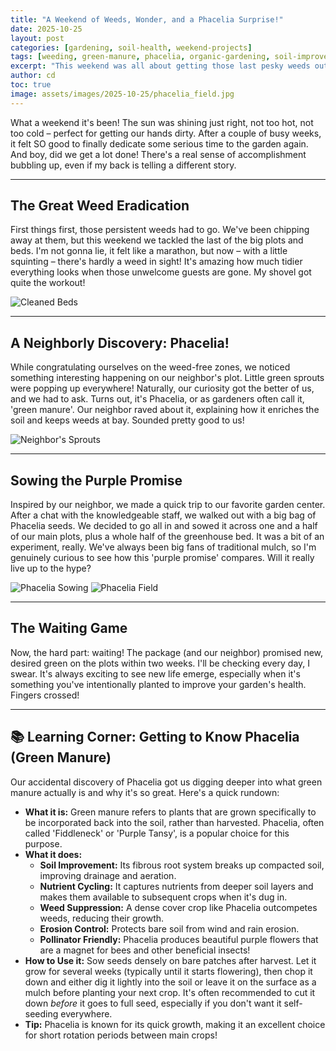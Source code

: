 ```yaml
---
title: "A Weekend of Weeds, Wonder, and a Phacelia Surprise!"
date: 2025-10-25
layout: post
categories: [gardening, soil-health, weekend-projects]
tags: [weeding, green-manure, phacelia, organic-gardening, soil-improvement, cover-crops]
excerpt: "This weekend was all about getting those last pesky weeds out and then trying something new: Phacelia as green manure! A neighborly tip turned into a big experiment for better soil health."
author: cd
toc: true
image: assets/images/2025-10-25/phacelia_field.jpg
---
```


What a weekend it's been! The sun was shining just right, not too hot, not too cold – perfect for getting our hands dirty. After a couple of busy weeks, it felt SO good to finally dedicate some serious time to the garden again. And boy, did we get a lot done! There's a real sense of accomplishment bubbling up, even if my back is telling a different story.

---

## The Great Weed Eradication

First things first, those persistent weeds had to go. We've been chipping away at them, but this weekend we tackled the last of the big plots and beds. I'm not gonna lie, it felt like a marathon, but now – with a little squinting – there's hardly a weed in sight! It's amazing how much tidier everything looks when those unwelcome guests are gone. My shovel got quite the workout!

![Cleaned Beds](/assets/images/2025-10-25/cleaned_beds.jpg)

---

## A Neighborly Discovery: Phacelia!

While congratulating ourselves on the weed-free zones, we noticed something interesting happening on our neighbor's plot. Little green sprouts were popping up everywhere! Naturally, our curiosity got the better of us, and we had to ask. Turns out, it's Phacelia, or as gardeners often call it, 'green manure'. Our neighbor raved about it, explaining how it enriches the soil and keeps weeds at bay. Sounded pretty good to us!

![Neighbor's Sprouts](/assets/images/2025-10-25/neighbors_sprouts.jpg)

---

## Sowing the Purple Promise

Inspired by our neighbor, we made a quick trip to our favorite garden center. After a chat with the knowledgeable staff, we walked out with a big bag of Phacelia seeds. We decided to go all in and sowed it across one and a half of our main plots, plus a whole half of the greenhouse bed. It was a bit of an experiment, really. We've always been big fans of traditional mulch, so I'm genuinely curious to see how this 'purple promise' compares. Will it really live up to the hype?

![Phacelia Sowing](/assets/images/2025-10-25/phacelia_sowing.jpg)
![Phacelia Field](/assets/images/2025-10-25/phacelia_field.jpg)

---

## The Waiting Game

Now, the hard part: waiting! The package (and our neighbor) promised new, desired green on the plots within two weeks. I'll be checking every day, I swear. It's always exciting to see new life emerge, especially when it's something you've intentionally planted to improve your garden's health. Fingers crossed!

---

## 📚 Learning Corner: Getting to Know Phacelia (Green Manure)

Our accidental discovery of Phacelia got us digging deeper into what green manure actually is and why it's so great. Here's a quick rundown:

*   **What it is:** Green manure refers to plants that are grown specifically to be incorporated back into the soil, rather than harvested. Phacelia, often called 'Fiddleneck' or 'Purple Tansy', is a popular choice for this purpose.
*   **What it does:**
    *   **Soil Improvement:** Its fibrous root system breaks up compacted soil, improving drainage and aeration.
    *   **Nutrient Cycling:** It captures nutrients from deeper soil layers and makes them available to subsequent crops when it's dug in.
    *   **Weed Suppression:** A dense cover crop like Phacelia outcompetes weeds, reducing their growth.
    *   **Erosion Control:** Protects bare soil from wind and rain erosion.
    *   **Pollinator Friendly:** Phacelia produces beautiful purple flowers that are a magnet for bees and other beneficial insects!
*   **How to Use it:** Sow seeds densely on bare patches after harvest. Let it grow for several weeks (typically until it starts flowering), then chop it down and either dig it lightly into the soil or leave it on the surface as a mulch before planting your next crop. It's often recommended to cut it down *before* it goes to full seed, especially if you don't want it self-seeding everywhere.
*   **Tip:** Phacelia is known for its quick growth, making it an excellent choice for short rotation periods between main crops!